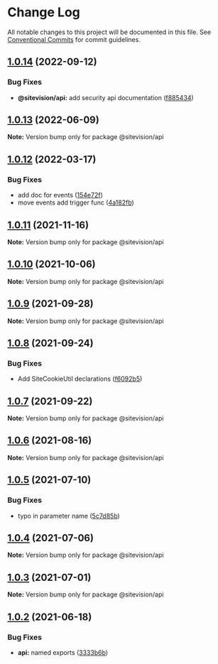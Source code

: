 # Change Log

All notable changes to this project will be documented in this file.
See [Conventional Commits](https://conventionalcommits.org) for commit guidelines.

## [1.0.14](https://github.com/sitevision/sitevision-apps/compare/@sitevision/api@1.0.13...@sitevision/api@1.0.14) (2022-09-12)

### Bug Fixes

- **@sitevision/api:** add security api documentation ([f885434](https://github.com/sitevision/sitevision-apps/commit/f885434b1c42d0387037e459958e0e3988be3071))

## [1.0.13](https://github.com/sitevision/sitevision-apps/compare/@sitevision/api@1.0.12...@sitevision/api@1.0.13) (2022-06-09)

**Note:** Version bump only for package @sitevision/api

## [1.0.12](https://github.com/sitevision/sitevision-apps/compare/@sitevision/api@1.0.11...@sitevision/api@1.0.12) (2022-03-17)

### Bug Fixes

- add doc for events ([154e72f](https://github.com/sitevision/sitevision-apps/commit/154e72f21a2cd218e1fed706d24bf508ff2a248e))
- move events add trigger func ([4a182fb](https://github.com/sitevision/sitevision-apps/commit/4a182fbf2a1bd1f79614e2f5e89ca01d1d54f3d2))

## [1.0.11](https://github.com/sitevision/sitevision-apps/compare/@sitevision/api@1.0.10...@sitevision/api@1.0.11) (2021-11-16)

**Note:** Version bump only for package @sitevision/api

## [1.0.10](https://github.com/sitevision/sitevision-apps/compare/@sitevision/api@1.0.9...@sitevision/api@1.0.10) (2021-10-06)

**Note:** Version bump only for package @sitevision/api

## [1.0.9](https://github.com/sitevision/sitevision-apps/compare/@sitevision/api@1.0.8...@sitevision/api@1.0.9) (2021-09-28)

**Note:** Version bump only for package @sitevision/api

## [1.0.8](https://github.com/sitevision/sitevision-apps/compare/@sitevision/api@1.0.7...@sitevision/api@1.0.8) (2021-09-24)

### Bug Fixes

- Add SiteCookieUtil declarations ([f6092b5](https://github.com/sitevision/sitevision-apps/commit/f6092b52bf9827a1933b913db3a86d02b5dd4850))

## [1.0.7](https://github.com/sitevision/sitevision-apps/compare/@sitevision/api@1.0.6...@sitevision/api@1.0.7) (2021-09-22)

**Note:** Version bump only for package @sitevision/api

## [1.0.6](https://github.com/sitevision/sitevision-apps/compare/@sitevision/api@1.0.5...@sitevision/api@1.0.6) (2021-08-16)

**Note:** Version bump only for package @sitevision/api

## [1.0.5](https://github.com/sitevision/sitevision-apps/compare/@sitevision/api@1.0.4...@sitevision/api@1.0.5) (2021-07-10)

### Bug Fixes

- typo in parameter name ([5c7d85b](https://github.com/sitevision/sitevision-apps/commit/5c7d85bee8fe6bf1e978f5cdacdc930bf2a188fd))

## [1.0.4](https://github.com/sitevision/sitevision-apps/compare/@sitevision/api@1.0.3...@sitevision/api@1.0.4) (2021-07-06)

**Note:** Version bump only for package @sitevision/api

## [1.0.3](https://github.com/sitevision/sitevision-apps/compare/@sitevision/api@1.0.2...@sitevision/api@1.0.3) (2021-07-01)

**Note:** Version bump only for package @sitevision/api

## [1.0.2](https://github.com/sitevision/sitevision-apps/compare/@sitevision/api@1.0.1...@sitevision/api@1.0.2) (2021-06-18)

### Bug Fixes

- **api:** named exports ([3333b6b](https://github.com/sitevision/sitevision-apps/commit/3333b6b5e9dbe17cc93f6fb89445c94280c1e418))
